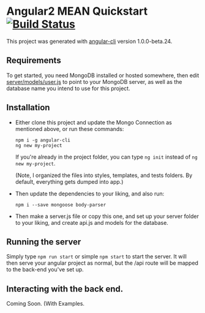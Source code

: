 # Angular2 MEAN Quickstart [![Build Status](https://travis-ci.org/HeikaHaku/angular2-mean-quickstart.svg?branch=master)](https://travis-ci.org/HeikaHaku/angular2-mean-quickstart)

This project was generated with [angular-cli](https://github.com/angular/angular-cli) version 1.0.0-beta.24.

## Requirements

To get started, you need MongoDB installed or hosted somewhere, then edit [server/models/user.js](https://github.com/HeikaHaku/angular2-mean-quickstart/blob/master/server/models/user.js) to point to your MongoDB server, as well as the database name you intend to use for this project.

## Installation

- Either clone this project and update the Mongo Connection as mentioned above, or run these commands:
  
  ```node
  npm i -g angular-cli
  ng new my-project
  ```
  If you're already in the project folder, you can type `ng init` instead of `ng new my-project`.
  
  (Note, I organized the files into styles, templates, and tests folders. By default, everything gets dumped into app.)
- Then update the dependencies to your liking, and also run:
  
  ```node
  npm i --save mongoose body-parser
  ```

- Then make a server.js file or copy this one, and set up your server folder to your liking, and create api.js and models for the database.

## Running the server

Simply type `npm run start` or simple `npm start` to start the server. It will then serve your angular project as normal, but the /api route will be mapped to the back-end you've set up.

## Interacting with the back end.
Coming Soon. (With Examples.
